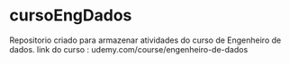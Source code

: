 # cursoEngDados
Repositorio criado para armazenar atividades do curso de Engenheiro de dados.
<a> link do curso : udemy.com/course/engenheiro-de-dados </a>
